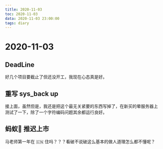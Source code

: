 ```yaml
---
title: 2020-11-03
toc: 2020-11-03
data: 2020-11-03 23:00:00
tags: diary
---
```



# 2020-11-03

## DeadLine

好几个项目要截止了但还没开工，我现在心态真是好。

## 重写 sys_back up

接上面，虽然但是，我还是把这个最无关紧要的东西写掉了，在新买的晕服务器上测试了一下，除了一个字符编码问题其余都运行良好。

## 蚂蚁🐜 推迟上市

马老师第一年在 🇨🇳 住吗？？？看破不说破这么基本的做人道理怎么都不懂呢？









